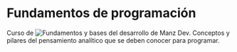# Fundamentos de programación

Curso de ![Fundamentos y bases del desarrollo](https://lenguajejs.com/fundamentos/) de Manz Dev. Conceptos y pilares del pensamiento analítico que se deben conocer para programar.
